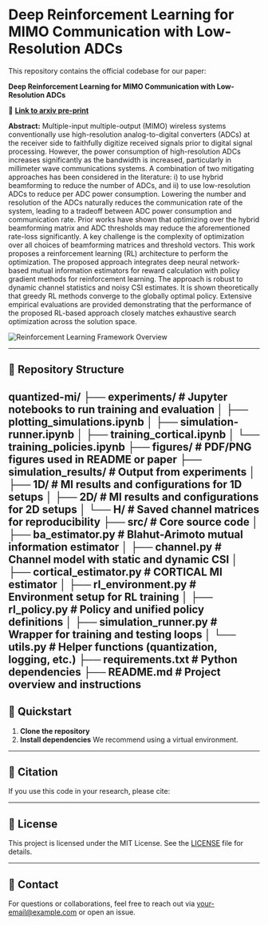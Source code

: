 # Deep Reinforcement Learning for MIMO Communication with Low-Resolution ADCs

This repository contains the official codebase for our paper:

**Deep Reinforcement Learning for MIMO Communication with Low-Resolution ADCs**

📄 **[Link to arxiv pre-print](https://arxiv.org/abs/your-paper-id)**

**Abstract:**
Multiple-input multiple-output (MIMO) wireless systems conventionally use high-resolution analog-to-digital converters (ADCs) at the receiver side to faithfully digitize received signals prior to digital signal processing. However, the power consumption of high-resolution ADCs increases significantly as the bandwidth is increased, particularly in millimeter wave communications systems. A combination of two mitigating approaches has been considered in the literature: i) to use hybrid beamforming to reduce the number of ADCs, and ii) to use low-resolution ADCs to reduce per ADC power consumption.
Lowering the number and resolution of the ADCs naturally reduces the communication rate of the system, leading to a tradeoff between ADC power consumption and communication rate. Prior works have shown that optimizing over the hybrid beamforming matrix and ADC thresholds may reduce the aforementioned rate-loss significantly. A key challenge is the complexity of optimization over all choices of beamforming matrices and threshold vectors. This work proposes a reinforcement learning (RL) architecture to perform the optimization. The proposed approach integrates deep neural network-based mutual information estimators for reward calculation with policy gradient methods for reinforcement learning. The approach is robust to dynamic channel statistics and noisy CSI estimates. It is shown theoretically that greedy RL methods converge to the globally optimal policy. Extensive empirical evaluations are provided demonstrating that the performance of the proposed RL-based approach closely matches exhaustive search optimization across the solution space.

![Reinforcement Learning Framework Overview](figures/rl_overview.png)

---

## 📁 Repository Structure

quantized-mi/ ├── experiments/ # Jupyter notebooks to run training and evaluation │ ├── plotting_simulations.ipynb │ ├── simulation-runner.ipynb │ ├── training_cortical.ipynb │ └── training_policies.ipynb ├── figures/ # PDF/PNG figures used in README or paper ├── simulation_results/ # Output from experiments │ ├── 1D/ # MI results and configurations for 1D setups │ ├── 2D/ # MI results and configurations for 2D setups │ └── H/ # Saved channel matrices for reproducibility ├── src/ # Core source code │ ├── ba_estimator.py # Blahut-Arimoto mutual information estimator │ ├── channel.py # Channel model with static and dynamic CSI │ ├── cortical_estimator.py # CORTICAL MI estimator │ ├── rl_environment.py # Environment setup for RL training │ ├── rl_policy.py # Policy and unified policy definitions │ ├── simulation_runner.py # Wrapper for training and testing loops │ └── utils.py # Helper functions (quantization, logging, etc.) ├── requirements.txt # Python dependencies ├── README.md # Project overview and instructions 
---

## 🚀 Quickstart

1. **Clone the repository**
2. **Install dependencies**
We recommend using a virtual environment.

---

## 📖 Citation

If you use this code in your research, please cite:


---

## 🪪 License

This project is licensed under the MIT License. See the [LICENSE](LICENSE) file for details.

---

## 🙋 Contact

For questions or collaborations, feel free to reach out via your-email@example.com or open an issue.
